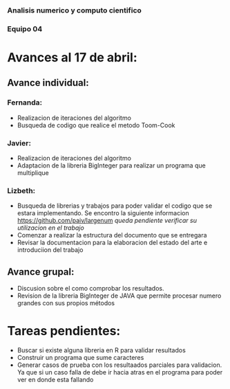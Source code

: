 ### Analisis numerico y computo cientifico

### Equipo 04

# Avances al 17 de abril:

## Avance individual:

### Fernanda:

* Realizacion de iteraciones del algoritmo
* Busqueda de codigo que realice el metodo Toom-Cook

### Javier:

* Realizacion de iteraciones del algoritmo
* Adaptacion de la libreria BigInteger para realizar un programa que multiplique

### Lizbeth:
* Busqueda de librerias y trabajos para poder validar el codigo que se estara implementando. Se encontro la siguiente informacion https://github.com/paiv/largenum  *queda pendiente verificar su utilizacion en el trabajo*
* Comenzar a realizar la estructura del documento que se entregara
* Revisar la documentacion para la elaboracion del estado del arte e introduciion del trabajo

## Avance grupal:

* Discusion sobre el como comprobar los resultados.
* Revision de la libreria  BigInteger de JAVA que permite procesar numero grandes con sus propios métodos


# Tareas pendientes:

* Buscar si existe alguna libreria en R para validar resultados
* Construir un programa que sume caracteres
* Generar casos de prueba con los resultaados parciales para validacion. Ya que si un caso falla de debe ir hacia atras en el programa para poder ver en donde esta fallando


